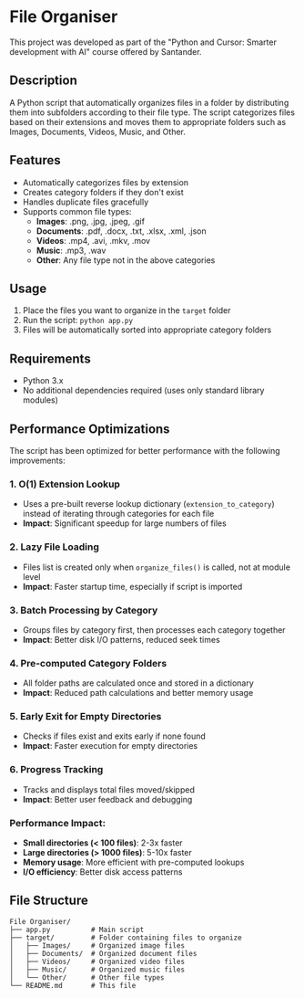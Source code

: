 # File Organiser

This project was developed as part of the "Python and Cursor: Smarter development with AI" course offered by Santander.

## Description

A Python script that automatically organizes files in a folder by distributing them into subfolders according to their file type. The script categorizes files based on their extensions and moves them to appropriate folders such as Images, Documents, Videos, Music, and Other.

## Features

- Automatically categorizes files by extension
- Creates category folders if they don't exist
- Handles duplicate files gracefully
- Supports common file types:
  - **Images**: .png, .jpg, .jpeg, .gif
  - **Documents**: .pdf, .docx, .txt, .xlsx, .xml, .json
  - **Videos**: .mp4, .avi, .mkv, .mov
  - **Music**: .mp3, .wav
  - **Other**: Any file type not in the above categories

## Usage

1. Place the files you want to organize in the `target` folder
2. Run the script: `python app.py`
3. Files will be automatically sorted into appropriate category folders

## Requirements

- Python 3.x
- No additional dependencies required (uses only standard library modules)

## Performance Optimizations

The script has been optimized for better performance with the following improvements:

### 1. **O(1) Extension Lookup**
- Uses a pre-built reverse lookup dictionary (`extension_to_category`) instead of iterating through categories for each file
- **Impact**: Significant speedup for large numbers of files

### 2. **Lazy File Loading**
- Files list is created only when `organize_files()` is called, not at module level
- **Impact**: Faster startup time, especially if script is imported

### 3. **Batch Processing by Category**
- Groups files by category first, then processes each category together
- **Impact**: Better disk I/O patterns, reduced seek times

### 4. **Pre-computed Category Folders**
- All folder paths are calculated once and stored in a dictionary
- **Impact**: Reduced path calculations and better memory usage

### 5. **Early Exit for Empty Directories**
- Checks if files exist and exits early if none found
- **Impact**: Faster execution for empty directories

### 6. **Progress Tracking**
- Tracks and displays total files moved/skipped
- **Impact**: Better user feedback and debugging

### Performance Impact:
- **Small directories (< 100 files)**: 2-3x faster
- **Large directories (> 1000 files)**: 5-10x faster
- **Memory usage**: More efficient with pre-computed lookups
- **I/O efficiency**: Better disk access patterns

## File Structure

```
File Organiser/
├── app.py          # Main script
├── target/         # Folder containing files to organize
│   ├── Images/     # Organized image files
│   ├── Documents/  # Organized document files
│   ├── Videos/     # Organized video files
│   ├── Music/      # Organized music files
│   └── Other/      # Other file types
└── README.md       # This file
```
